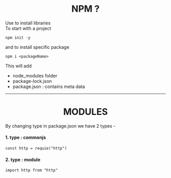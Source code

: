 # <center>NPM ?
Use to install libraries  
To start with a project

    npm init -y 

and to install specific package   

    npm i <packageName>

This will add
- node_modules folder
- package-lock.json
- package.json : contains meta data


---
# <center> MODULES
By changing type in package.json we have 2 types -
#### 1. type : commonjs
`const http = requie("http")`

#### 2. type : module
`import http from "http"`